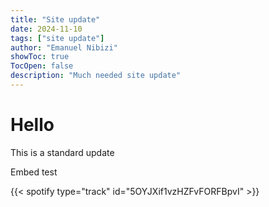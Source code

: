 ```yaml
---
title: "Site update"
date: 2024-11-10
tags: ["site update"]
author: "Emanuel Nibizi"
showToc: true
TocOpen: false
description: "Much needed site update"
---
```


# Hello
This is a standard update

Embed test

{{< spotify type="track" id="5OYJXif1vzHZFvFORFBpvI" >}}